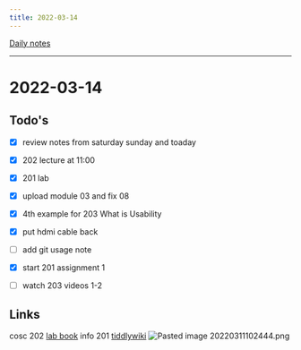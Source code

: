 ```yaml
---
title: 2022-03-14
---
```

[Daily notes](content/notes/daily-notes.md)

---

# 2022-03-14
## Todo's
- [x] review notes from saturday sunday and toaday
- [x] 202 lecture at 11:00
- [x] 201 lab
- [x] upload module 03 and fix 08
- [x] 4th example for 203 What is Usability
- [x] put hdmi cable back
- [ ] add git usage note
- [x] start 201 assignment 1
- [ ] watch 203 videos 1-2


## Links
cosc 202 [lab book](https://cosc202.cspages.otago.ac.nz/lab-book/COSC202LabBook.pdf)
info 201 [tiddlywiki](https://isgb.otago.ac.nz/infosci/INFO201/labs_release/raw/master/output/info201_labs.html#%2FLabs%2FLab%2002%2FLab%202%3A%20Git%20and%20GitBucket:%5B%5B%2FLabs%2FLab%2002%2FLab%202%3A%20Git%20and%20GitBucket%5D%5D)
![Pasted image 20220311102444.png](None)